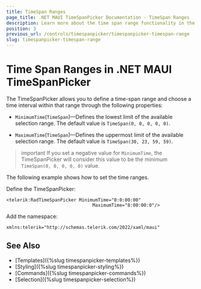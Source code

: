 ```yaml
---
title: TimeSpan Ranges
page_title: .NET MAUI TimeSpanPicker Documentation - TimeSpan Ranges
description: Learn more about the time span range functionality in the Telerik UI for .NET MAUI TimePicker control.
position: 3
previous_url: /controls/timespanpicker/timespanpicker-timespan-range
slug: timespanpicker-timespan-range
---
```


# Time Span Ranges in .NET MAUI TimeSpanPicker

The TimeSpanPicker allows you to define a time-span range and choose a time interval within that range through the following properties:

* `MinimumTime`(`TimeSpan`)&mdash;Defines the lowest limit of the available selection range. The default value is `TimeSpan(0, 0, 0, 0, 0)`.

* `MaximumTime`(`TimeSpan`)&mdash;Defines the uppermost limit of the available selection range. The default value is `TimeSpan(30, 23, 59, 59)`.

>important If you set a negative value for `MinimumTime`, the TimeSpanPicker will consider this value to be the minimum `TimeSpan(0, 0, 0, 0, 0)` value.

The following example shows how to set the time ranges.

Define the TimeSpanPicker:

```XAML
<telerik:RadTimeSpanPicker MinimumTime="0:0:00:00"
                                MaximumTime="8:00:00:0"/>
```

Add the namespace:

```XAML
xmlns:telerik="http://schemas.telerik.com/2022/xaml/maui"
```

## See Also

- [Templates]({%slug timespanpicker-templates%})
- [Styling]({%slug timespanpicker-styling%})
- [Commands]({%slug timespanpicker-commands%})
- [Selection]({%slug timespanpicker-selection%})

